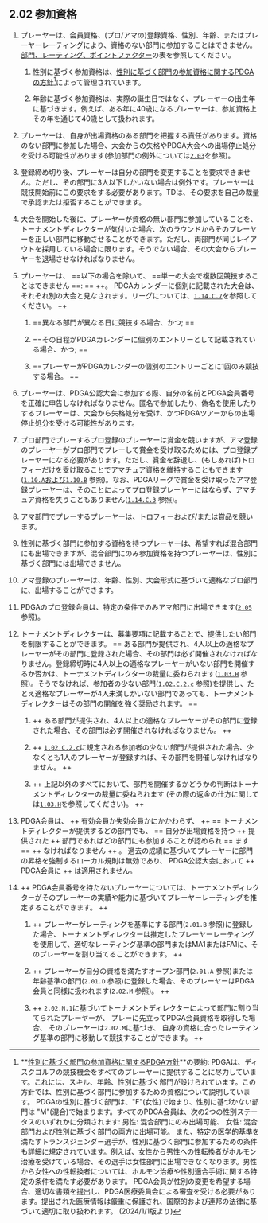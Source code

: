 ## 2.02 参加資格

1. プレーヤーは、会員資格、(プロ/アマの)登録資格、性別、年齢、またはプレーヤーレーティングにより、資格のない部門に参加することはできません。[部門、レーティング、ポイントファクター](https://www.pdga.com/pdga-documents/tour-documents/divisions-ratings-and-points-factors)の表を参照してください。

    1. 性別に基づく参加資格は、[性別に基づく部門の参加資格に関するPDGAの方針](https://www.pdga.com/medical/gender-based-division-eligibility)[^2.02.1]によって管理されています。

    1. 年齢に基づく参加資格は、実際の誕生日ではなく、プレーヤーの出生年に基づきます。例えば、ある年に40歳になるプレーヤーは、参加資格上その年を通じて40歳として扱われます。

1. プレーヤーは、自身が出場資格のある部門を把握する責任があります。資格のない部門に参加した場合、大会からの失格やPDGA大会への出場停止処分を受ける可能性があります(参加部門の例外については[`2.03`](#参加部門の例外)を参照)。

1. 登録締め切り後、プレーヤーは自分の部門を変更することを要求できません。ただし、その部門に3人以下しかいない場合は例外です。プレーヤーは競技開始前にこの要求をする必要があります。TDは、その要求を自己の裁量で承認または拒否することができます。

1. 大会を開始した後に、プレーヤーが資格の無い部門に参加していることを、トーナメントディレクターが気付いた場合、次のラウンドからそのプレーヤーを正しい部門に移動させることができます。ただし、両部門が同じレイアウトを採用している場合に限ります。そうでない場合、その大会からプレーヤーを退場させなければなりません。

1. プレーヤーは、 ==以下の場合を除いて、 ==単一の大会で複数回競技することはできません ==: ==
++。
PDGAカレンダーに個別に記載された大会は、それぞれ別の大会と見なされます。リーグについては、[`1.14.C.7`](#リーグ)を参照してください。 ++

    1. ==異なる部門が異なる日に競技する場合、かつ; ==

    1. ==その日程がPDGAカレンダーに個別のエントリーとして記載されている場合、かつ; ==

    1. ==プレーヤーがPDGAカレンダーの個別のエントリーごとに1回のみ競技する場合。 ==

1. プレーヤーは、PDGA公認大会に参加する際、自分の名前とPDGA会員番号を正確に申告しなければなりません。匿名で参加したり、偽名を使用したりするプレーヤーは、大会から失格処分を受け、かつPDGAツアーからの出場停止処分を受ける可能性があります。

1. プロ部門でプレーするプロ登録のプレーヤーは賞金を競いますが、アマ登録のプレーヤーがプロ部門でプレーして賞金を受け取るためには、プロ登録プレーヤーになる必要があります。ただし、賞金を辞退し、(もしあれば)トロフィーだけを受け取ることでアマチュア資格を維持することもできます([`1.10.A`および`1.10.B`](#賞品の配布) 参照)。なお、PDGAリーグで賞金を受け取ったアマ登録プレーヤーは、そのことによってプロ登録プレーヤーにはならず、アマチュア資格を失うこともありません([`1.14.C.3`](#リーグ) 参照)。

1. アマ部門でプレーするプレーヤーは、トロフィーおよび/または賞品を競います。

1. 性別に基づく部門に参加する資格を持つプレーヤーは、希望すれば混合部門にも出場できますが、混合部門にのみ参加資格を持つプレーヤーは、性別に基づく部門には出場できません。

1. アマ登録のプレーヤーは、年齢、性別、大会形式に基づいて適格なプロ部門に、出場することができます。

1. PDGAのプロ登録会員は、特定の条件でのみアマ部門に出場できます([`2.05`](#アマ部門で競技するプロプロ部門で競技するアマ) 参照)。

1. トーナメントディレクターは、募集要項に記載することで、提供したい部門を制限することができます。
== ある部門が提供され、4人以上の適格なプレーヤーがその部門に登録された場合、その部門は必ず開催されなければなりません。登録締切時に4人以上の適格なプレーヤーがいない部門を開催するか否かは、トーナメントディレクターの裁量に委ねられます([`1.03.H`](#参加辞退と返金) 参照)。そうでなければ、参加者の少ない部門([`1.02.C.2.c`](#大会への参加登録) 参照)を提供し、たとえ適格なプレーヤーが4人未満しかいない部門であっても、トーナメントディレクターはその部門の開催を強く奨励されます。 ==

    1. ++ ある部門が提供され、4人以上の適格なプレーヤーがその部門に登録された場合、その部門は必ず開催されなければなりません。 ++

    1. ++ [`1.02.C.2.c`](#大会への参加登録)に規定される参加者の少ない部門が提供された場合、少なくとも1人のプレーヤーが登録すれば、その部門を開催しなければなりません。 ++

	1. ++ 上記以外のすべてにおいて、部門を開催するかどうかの判断はトーナメントディレクターの裁量に委ねられます (その際の返金の仕方に関しては[`1.03.H`](#参加辞退と返金)を参照してください)。 ++

1. PDGA会員は、
++ 有効会員か失効会員かにかかわらず、 ++
== トーナメントディレクターが提供するどの部門でも、 ==
自分が出場資格を持つ ++ 提供された ++ 部門であればどの部門にも参加することが認められ == ます == ++ なければなりません ++ 。
過去の成績に基づいてプレーヤーに部門の昇格を強制するローカル規則は無効であり、
PDGA公認大会において ++ PDGA会員に ++ は適用されません。

1. ++ PDGA会員番号を持たないプレーヤーについては、トーナメントディレクターがそのプレーヤーの実績や能力に基づいてプレーヤーレーティングを推定することができます。 ++

	1. ++ プレーヤーがレーティングを基準にする部門(`2.01.B` 参照)に登録した場合、トーナメントディレクターは推定したプレーヤーレーティングを使用して、適切なレーティング基準の部門またはMA1またはFA1に、そのプレーヤーを割り当てることができます。 ++

	1. ++ プレーヤーが自分の資格を満たすオープン部門(`2.01.A` 参照)または年齢基準の部門(`2.01.D` 参照)に登録した場合、そのプレーヤーはPDGA会員と同様に扱われます(`2.02.M` 参照)。 ++

    1. ++ `2.02.N.1`に基づいてトーナメントディレクターによって部門に割り当てられたプレーヤーが、
    プレーに先立ってPDGA会員資格を取得した場合、
    そのプレーヤーは`2.02.M`に基づき、
    自身の資格に合ったレーティング基準の部門に移動して競技することができます。 ++

[^2.02.1]:  **[性別に基づく部門の参加資格に関するPDGA方針](https://www.pdga.com/medical/gender-based-division-eligibility)**の要約:
PDGAは、ディスクゴルフの競技機会をすべてのプレーヤーに提供することに尽力しています。これには、スキル、年齢、性別に基づく部門が設けられています。この方針では、性別に基づく部門に参加するための資格について説明しています。
PDGAの性別に基づく部門は、"F"(女性)で始まり、性別に基づかない部門は "M"(混合)で始まります。すべてのPDGA会員は、次の2つの性別ステータスのいずれかに分類されます:
男性: 混合部門にのみ出場可能、
女性: 混合部門および性別に基づく部門の両方に出場可能。
また、特定の医学的基準を満たすトランスジェンダー選手が、性別に基づく部門に参加するための条件も詳細に規定されています。例えば、女性から男性への性転換者がホルモン治療を受けている場合、その選手は女性部門に出場できなくなります。男性から女性への性転換者については、ホルモン治療や性別適合手術に関する特定の条件を満たす必要があります。
PDGA会員が性別の変更を希望する場合、適切な書類を提出し、PDGA医療委員会による審査を受ける必要があります。提出された医療情報は厳重に保護され、国際的および連邦の法律に基づいて適切に取り扱われます。
(2024/1/1版より)
